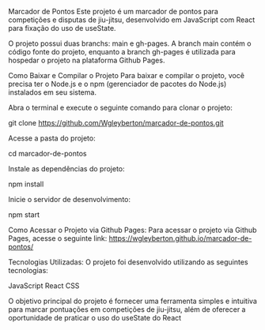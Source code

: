 Marcador de Pontos
Este projeto é um marcador de pontos para competições e disputas de jiu-jitsu, desenvolvido em JavaScript com React para fixação do uso de useState.

O projeto possui duas branchs: main e gh-pages. A branch main contém o código fonte do projeto, enquanto a branch gh-pages é utilizada para hospedar o projeto na plataforma Github Pages.

Como Baixar e Compilar o Projeto
Para baixar e compilar o projeto, você precisa ter o Node.js e o npm (gerenciador de pacotes do Node.js) instalados em seu sistema.

Abra o terminal e execute o seguinte comando para clonar o projeto:

git clone https://github.com/Wgleyberton/marcador-de-pontos.git

Acesse a pasta do projeto:

cd marcador-de-pontos

Instale as dependências do projeto:

npm install

Inicie o servidor de desenvolvimento:

npm start

Como Acessar o Projeto via Github Pages:
Para acessar o projeto via Github Pages, acesse o seguinte link: https://wgleyberton.github.io/marcador-de-pontos/

Tecnologias Utilizadas:
O projeto foi desenvolvido utilizando as seguintes tecnologias:

JavaScript
React
CSS

O objetivo principal do projeto é fornecer uma ferramenta simples e intuitiva para marcar pontuações em competições de jiu-jitsu, além de oferecer a oportunidade de praticar o uso do useState do React
